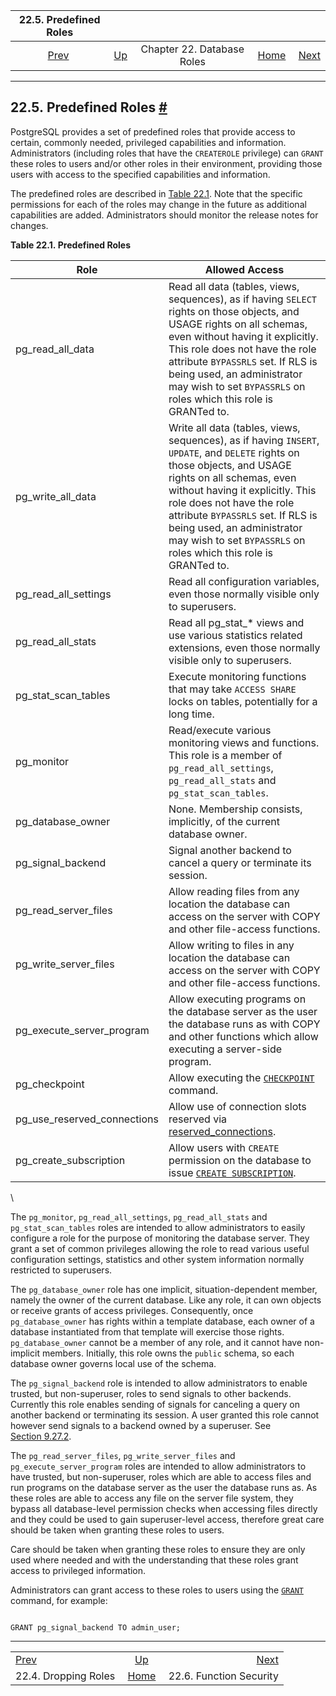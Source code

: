<!--?xml version="1.0" encoding="UTF-8" standalone="no"?-->

|               22.5. Predefined Roles              |                                                    |                            |                                                       |                                                        |
| :-----------------------------------------------: | :------------------------------------------------- | :------------------------: | ----------------------------------------------------: | -----------------------------------------------------: |
| [Prev](role-removal.html "22.4. Dropping Roles")  | [Up](user-manag.html "Chapter 22. Database Roles") | Chapter 22. Database Roles | [Home](index.html "PostgreSQL 17devel Documentation") |  [Next](perm-functions.html "22.6. Function Security") |

***

## 22.5. Predefined Roles [#](#PREDEFINED-ROLES)



PostgreSQL provides a set of predefined roles that provide access to certain, commonly needed, privileged capabilities and information. Administrators (including roles that have the `CREATEROLE` privilege) can `GRANT` these roles to users and/or other roles in their environment, providing those users with access to the specified capabilities and information.

The predefined roles are described in [Table 22.1](predefined-roles.html#PREDEFINED-ROLES-TABLE "Table 22.1. Predefined Roles"). Note that the specific permissions for each of the roles may change in the future as additional capabilities are added. Administrators should monitor the release notes for changes.

**Table 22.1. Predefined Roles**

| Role                           | Allowed Access                                                                                                                                                                                                                                                                                                                                               |
| ------------------------------ | ------------------------------------------------------------------------------------------------------------------------------------------------------------------------------------------------------------------------------------------------------------------------------------------------------------------------------------------------------------ |
| pg\_read\_all\_data            | Read all data (tables, views, sequences), as if having `SELECT` rights on those objects, and USAGE rights on all schemas, even without having it explicitly. This role does not have the role attribute `BYPASSRLS` set. If RLS is being used, an administrator may wish to set `BYPASSRLS` on roles which this role is GRANTed to.                          |
| pg\_write\_all\_data           | Write all data (tables, views, sequences), as if having `INSERT`, `UPDATE`, and `DELETE` rights on those objects, and USAGE rights on all schemas, even without having it explicitly. This role does not have the role attribute `BYPASSRLS` set. If RLS is being used, an administrator may wish to set `BYPASSRLS` on roles which this role is GRANTed to. |
| pg\_read\_all\_settings        | Read all configuration variables, even those normally visible only to superusers.                                                                                                                                                                                                                                                                            |
| pg\_read\_all\_stats           | Read all pg\_stat\_\* views and use various statistics related extensions, even those normally visible only to superusers.                                                                                                                                                                                                                                   |
| pg\_stat\_scan\_tables         | Execute monitoring functions that may take `ACCESS SHARE` locks on tables, potentially for a long time.                                                                                                                                                                                                                                                      |
| pg\_monitor                    | Read/execute various monitoring views and functions. This role is a member of `pg_read_all_settings`, `pg_read_all_stats` and `pg_stat_scan_tables`.                                                                                                                                                                                                         |
| pg\_database\_owner            | None. Membership consists, implicitly, of the current database owner.                                                                                                                                                                                                                                                                                        |
| pg\_signal\_backend            | Signal another backend to cancel a query or terminate its session.                                                                                                                                                                                                                                                                                           |
| pg\_read\_server\_files        | Allow reading files from any location the database can access on the server with COPY and other file-access functions.                                                                                                                                                                                                                                       |
| pg\_write\_server\_files       | Allow writing to files in any location the database can access on the server with COPY and other file-access functions.                                                                                                                                                                                                                                      |
| pg\_execute\_server\_program   | Allow executing programs on the database server as the user the database runs as with COPY and other functions which allow executing a server-side program.                                                                                                                                                                                                  |
| pg\_checkpoint                 | Allow executing the [`CHECKPOINT`](sql-checkpoint.html "CHECKPOINT") command.                                                                                                                                                                                                                                                                                |
| pg\_use\_reserved\_connections | Allow use of connection slots reserved via [reserved\_connections](runtime-config-connection.html#GUC-RESERVED-CONNECTIONS).                                                                                                                                                                                                                                 |
| pg\_create\_subscription       | Allow users with `CREATE` permission on the database to issue [`CREATE SUBSCRIPTION`](sql-createsubscription.html "CREATE SUBSCRIPTION").                                                                                                                                                                                                                    |

\


The `pg_monitor`, `pg_read_all_settings`, `pg_read_all_stats` and `pg_stat_scan_tables` roles are intended to allow administrators to easily configure a role for the purpose of monitoring the database server. They grant a set of common privileges allowing the role to read various useful configuration settings, statistics and other system information normally restricted to superusers.

The `pg_database_owner` role has one implicit, situation-dependent member, namely the owner of the current database. Like any role, it can own objects or receive grants of access privileges. Consequently, once `pg_database_owner` has rights within a template database, each owner of a database instantiated from that template will exercise those rights. `pg_database_owner` cannot be a member of any role, and it cannot have non-implicit members. Initially, this role owns the `public` schema, so each database owner governs local use of the schema.

The `pg_signal_backend` role is intended to allow administrators to enable trusted, but non-superuser, roles to send signals to other backends. Currently this role enables sending of signals for canceling a query on another backend or terminating its session. A user granted this role cannot however send signals to a backend owned by a superuser. See [Section 9.27.2](functions-admin.html#FUNCTIONS-ADMIN-SIGNAL "9.27.2. Server Signaling Functions").

The `pg_read_server_files`, `pg_write_server_files` and `pg_execute_server_program` roles are intended to allow administrators to have trusted, but non-superuser, roles which are able to access files and run programs on the database server as the user the database runs as. As these roles are able to access any file on the server file system, they bypass all database-level permission checks when accessing files directly and they could be used to gain superuser-level access, therefore great care should be taken when granting these roles to users.

Care should be taken when granting these roles to ensure they are only used where needed and with the understanding that these roles grant access to privileged information.

Administrators can grant access to these roles to users using the [`GRANT`](sql-grant.html "GRANT") command, for example:

```

GRANT pg_signal_backend TO admin_user;
```

***

|                                                   |                                                       |                                                        |
| :------------------------------------------------ | :---------------------------------------------------: | -----------------------------------------------------: |
| [Prev](role-removal.html "22.4. Dropping Roles")  |   [Up](user-manag.html "Chapter 22. Database Roles")  |  [Next](perm-functions.html "22.6. Function Security") |
| 22.4. Dropping Roles                              | [Home](index.html "PostgreSQL 17devel Documentation") |                                22.6. Function Security |
